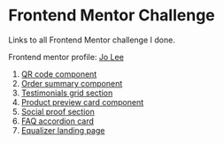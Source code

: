 # Frontend Mentor Challenge

Links to all Frontend Mentor challenge I done.

Frontend mentor profile: [Jo Lee](https://www.frontendmentor.io/profile/leeejo)

1. [QR code component](https://leeejo.github.io/FM-challenge/qr-code-component-main/)
2. [Order summary component](https://leeejo.github.io/FM-challenge/order-summary-component/)
3. [Testimonials grid section](https://leeejo.github.io/FM-challenge/testimonials-grid-section-main/)
4. [Product preview card component](https://leeejo.github.io/FM-challenge/product-preview-card-component-main/)
5. [Social proof section](https://leeejo.github.io/FM-challenge/social-proof-section-master/)
6. [FAQ accordion card](https://leeejo.github.io/FM-challenge/faq-accordion-card-main/)
7. [Equalizer landing page](https://leeejo.github.io/FM-challenge/equalizer-landing-page/)
